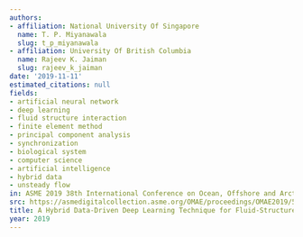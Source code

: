 ```yaml
---
authors:
- affiliation: National University Of Singapore
  name: T. P. Miyanawala
  slug: t_p_miyanawala
- affiliation: University Of British Columbia
  name: Rajeev K. Jaiman
  slug: rajeev_k_jaiman
date: '2019-11-11'
estimated_citations: null
fields:
- artificial neural network
- deep learning
- fluid structure interaction
- finite element method
- principal component analysis
- synchronization
- biological system
- computer science
- artificial intelligence
- hybrid data
- unsteady flow
in: ASME 2019 38th International Conference on Ocean, Offshore and Arctic Engineering
src: https://asmedigitalcollection.asme.org/OMAE/proceedings/OMAE2019/58776/V002T08A004/1067558
title: A Hybrid Data-Driven Deep Learning Technique for Fluid-Structure Interaction
year: 2019
---
```

